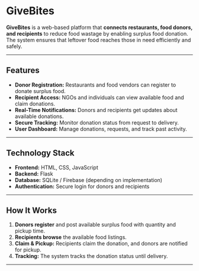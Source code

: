 # GiveBites

**GiveBites** is a web-based platform that **connects restaurants, food donors, and recipients** to reduce food wastage by enabling surplus food donation. The system ensures that leftover food reaches those in need efficiently and safely.  

---

## Features
- **Donor Registration:** Restaurants and food vendors can register to donate surplus food.  
- **Recipient Access:** NGOs and individuals can view available food and claim donations.  
- **Real-Time Notifications:** Donors and recipients get updates about available donations.  
- **Secure Tracking:** Monitor donation status from request to delivery.  
- **User Dashboard:** Manage donations, requests, and track past activity.  

---

## Technology Stack
- **Frontend:** HTML, CSS, JavaScript  
- **Backend:** Flask  
- **Database:** SQLite / Firebase (depending on implementation)  
- **Authentication:** Secure login for donors and recipients  

---

## How It Works
1. **Donors register** and post available surplus food with quantity and pickup time.  
2. **Recipients browse** the available food listings.  
3. **Claim & Pickup:** Recipients claim the donation, and donors are notified for pickup.  
4. **Tracking:** The system tracks the donation status until delivery.  

---

